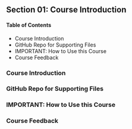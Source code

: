 ## Section 01: Course Introduction

#### Table of Contents

- Course Introduction
- GitHub Repo for Supporting Files
- IMPORTANT: How to Use this Course
- Course Feedback

### Course Introduction

### GitHub Repo for Supporting Files

### IMPORTANT: How to Use this Course

### Course Feedback
